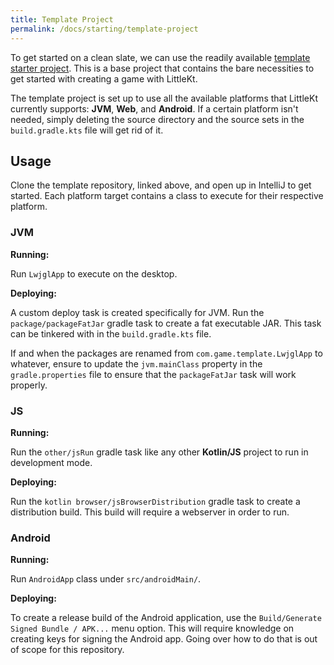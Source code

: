 ```yaml
---
title: Template Project
permalink: /docs/starting/template-project
---
```


To get started on a clean slate, we can use the readily available [template starter project](https://github.com/littlektframework/littlekt-game-template). This is a base project that contains the bare necessities to get started with creating a game with LittleKt.

The template project is set up to use all the available platforms that LittleKt currently supports: **JVM**, **Web**, and **Android**.
If a certain platform isn't needed, simply deleting the source directory and the source sets in
the `build.gradle.kts` file will get rid of it.

## Usage

Clone the template repository, linked above, and open up in IntelliJ to get started. Each platform target contains a class to execute for their
respective platform.

### JVM

**Running:**

Run `LwjglApp` to execute on the desktop.

**Deploying:**

A custom deploy task is created specifically for JVM. Run the `package/packageFatJar` gradle task to create a fat
executable JAR. This task can be tinkered with in the `build.gradle.kts` file.

If and when the packages are renamed from `com.game.template.LwjglApp` to whatever, ensure to update the `jvm.mainClass`
property in the `gradle.properties` file to ensure that the `packageFatJar` task will work properly.

### JS

**Running:**

Run the `other/jsRun` gradle task like any other **Kotlin/JS** project to run in development mode.

**Deploying:**

Run the `kotlin browser/jsBrowserDistribution` gradle task to create a distribution build. This build will require a
webserver in order to run.

### Android

**Running:**

Run `AndroidApp` class under `src/androidMain/`.

**Deploying:**

To create a release build of the Android application, use the `Build/Generate Signed Bundle / APK...` menu option. This
will require knowledge on creating keys for signing the Android app. Going over how to do that is out of scope for this
repository.

